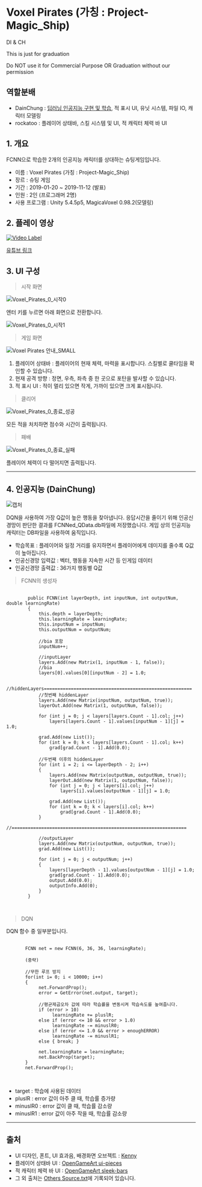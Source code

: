# Voxel Pirates (가칭 : Project-Magic_Ship)
DI &amp; CH

This is just for graduation

Do NOT use it for Commercial Purpose OR Graduation without our permission

## 역할분배

 - DainChung : [딥러닝 인공지능 구현 및 학습](https://github.com/DainChung/Project-Magic_Ship/blob/master/README.md#4-%EC%9D%B8%EA%B3%B5%EC%A7%80%EB%8A%A5-dainchung), 적 표시 UI, 유닛 시스템, 파일 IO, 캐릭터 모델링
 - rockatoo : 플레이어 상태바, 스킬 시스템 및 UI, 적 캐릭터 체력 바 UI

## 1. 개요

FCNN으로 학습한 2개의 인공지능 캐릭터를 상대하는 슈팅게임입니다.


 - 이름 : Voxel Pirates (가칭 : Project-Magic_Ship)
 - 장르 : 슈팅 게임
 - 기간 : 2019-01-20 ~ 2019-11-12 (발표)
 - 인원 : 2인 (프로그래머 2명)
 - 사용 프로그램 : Unity 5.4.5p5, MagicaVoxel 0.98.2(모델링)

## 2. 플레이 영상

[![Video Label](http://img.youtube.com/vi/PUOweO88Ll4/0.jpg)](https://youtu.be/PUOweO88Ll4)

[유튜브 링크](https://youtu.be/PUOweO88Ll4)

## 3. UI 구성

> 시작 화면

![Voxel_Pirates_0_시작0](https://user-images.githubusercontent.com/11573611/100620671-06461580-3362-11eb-8891-93a5373212a5.png)

엔터 키를 누르면 아래 화면으로 전환합니다.

![Voxel_Pirates_0_시작1](https://user-images.githubusercontent.com/11573611/100620745-1c53d600-3362-11eb-8a77-8577d6e791cf.png)

> 게임 화면

![Voxel Pirates 안내_SMALL](https://user-images.githubusercontent.com/11573611/100620273-920b7200-3361-11eb-8c00-f07a3b8fa76e.png)

 1) 플레이어 상태바 : 플레이어의 현재 체력, 마력을 표시합니다. 스킬별로 쿨타임을 확인할 수 있습니다.
 2) 현재 공격 방향 : 정면, 우측, 좌측 중 한 곳으로 포탄을 발사할 수 있습니다.
 3) 적 표시 UI : 적이 멀리 있으면 작게, 가까이 있으면 크게 표시됩니다.
 
> 클리어

![Voxel_Pirates_0_종료_성공](https://user-images.githubusercontent.com/11573611/100620781-25dd3e00-3362-11eb-8cab-818732266904.png)

모든 적을 처치하면 점수와 시간이 출력됩니다.

> 패배

![Voxel_Pirates_0_종료_실패](https://user-images.githubusercontent.com/11573611/100621310-dea37d00-3362-11eb-9e0e-314516c6e293.png)

플레이어 체력이 다 떨어지면 출력됩니다.

------------------------------------------------------------
## 4. 인공지능 (DainChung)

![캡처](https://user-images.githubusercontent.com/11573611/100614192-1a394980-3359-11eb-8826-443dd2cea58d.PNG)

DQN을 사용하여 가장 Q값이 높은 행동을 찾아냅니다.
응답시간을 줄이기 위해 인공신경망이 판단한 결과를 FCNNed_QData.db파일에 저장했습니다.
게임 상의 인공지능 캐릭터는 DB파일을 사용하여 움직입니다.

 - 학습목표 : 플레이어와 일정 거리를 유지하면서 플레이어에게 데미지를 줄수록 Q값이 높아집니다.
 - 인공신경망 입력값 : 벡터, 행동을 지속한 시간 등 인게임 데이터
 - 인공신경망 출력값 : 36가지 행동별 Q값
 
 > FCNN의 생성자
 <pre>
 <code>
        public FCNN(int layerDepth, int inputNum, int outputNum, double learningRate)
        {
            this.depth = layerDepth;
            this.learningRate = learningRate;
            this.inputNum = inputNum;
            this.outputNum = outputNum;

            //bia 포함
            inputNum++;

            //inputLayer
            layers.Add(new Matrix(1, inputNum - 1, false));
            //bia
            layers[0].values[0][inputNum - 2] = 1.0;

            //hiddenLayers=======================================================
            //첫번째 hiddenLayer
            layers.Add(new Matrix(inputNum, outputNum, true));
            layerOut.Add(new Matrix(1, outputNum, false));

            for (int j = 0; j < layers[layers.Count - 1].col; j++)
                layers[layers.Count - 1].values[inputNum - 1][j] = 1.0;

            grad.Add(new List<double>());
            for (int k = 0; k < layers[layers.Count - 1].col; k++)
                grad[grad.Count - 1].Add(0.0);

            //두번째 이후의 hiddenLayer
            for (int i = 2; i <= layerDepth - 2; i++)
            {
                layers.Add(new Matrix(outputNum, outputNum, true));
                layerOut.Add(new Matrix(1, outputNum, false));
                for (int j = 0; j < layers[i].col; j++)
                    layers[i].values[outputNum - 1][j] = 1.0;
                    
                grad.Add(new List<double>());
                for (int k = 0; k < layers[i].col; k++)
                    grad[grad.Count - 1].Add(0.0);
            }
            //=================================================================

            //outputLayer
            layers.Add(new Matrix(outputNum, outputNum, true));
            grad.Add(new List<double>());

            for (int j = 0; j < outputNum; j++)
            {
                layers[layerDepth - 1].values[outputNum - 1][j] = 1.0;
                grad[grad.Count - 1].Add(0.0);
                output.Add(0.0);
                outputInfo.Add(0);
            }
        }
 </code>
 </pre>
 
 > DQN
 
 DQN 함수 중 일부분입니다.

 <pre>
 <code>
       FCNN net = new FCNN(6, 36, 36, learningRate);
       
       (중략)
       
       //무한 루프 방지
       for(int i= 0; i < 10000; i++)
       {
            net.ForwardProp();
            error = GetError(net.output, target);

            //평균제곱오차 값에 따라 학습률을 변동시켜 학습속도를 높여줍니다.
            if (error > 10)
                 learningRate += pluslR;
            else if (error <= 10 && error > 1.0)
                 learningRate -= minuslR0;
            else if (error <= 1.0 && error > enoughERROR)
                 learningRate -= minuslR1;
            else { break; }

            net.learningRate = learningRate;
            net.BackProp(target);
       }
       net.ForwardProp();
 </code>
 </pre>
 
  - target : 학습에 사용된 데이터
  - pluslR : error 값이 아주 클 때, 학습률 증가량
  - minuslR0 : error 값이 클 때, 학습률 감소량
  - minuslR1 : error 값이 아주 작을 때, 학습률 감소량
  
------------------------------------------------------------
## 출처
- UI 디자인, 폰트, UI 효과음, 배경화면 오브젝트 : [Kenny](https://www.kenney.nl/)
- 플레이어 상태바 UI : [OpenGameArt ui-pieces](https://opengameart.org/content/ui-pieces)
- 적 캐릭터 체력 바 UI : [OpenGameArt sleek-bars](https://opengameart.org/content/sleek-bars)
- 그 외 출처는 [Others Source.txt](https://github.com/DainChung/Project-Magic_Ship/blob/master/Others%20Source.txt)에 기록되어 있습니다.
